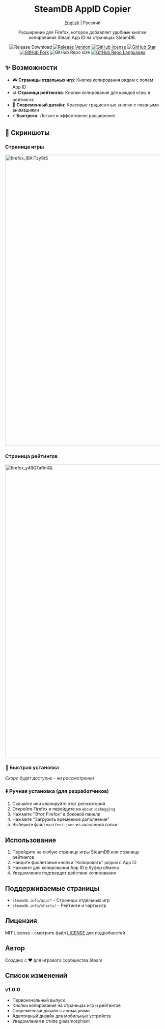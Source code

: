 <h1 align="center">SteamDB AppID Copier</h1>
<div align="center">

[English](./README.md) | Русский

Расширение для Firefox, которое добавляет удобные кнопки копирования Steam App ID на страницах SteamDB.


![Release Download](https://img.shields.io/github/downloads/megatocha/steamDB-AppID-Copier/total?style=flat-square)
[![Release Version](https://img.shields.io/github/v/release/megatocha/steamDB-AppID-Copier?style=flat-square)](https://github.com/BeyondDimension/SteamTools/releases/latest)
[![GitHub license](https://img.shields.io/github/license/megatocha/steamDB-AppID-Copier?style=flat-square)](LICENSE)
[![GitHub Star](https://img.shields.io/github/stars/megatocha/steamDB-AppID-Copier?style=flat-square)](https://github.com/BeyondDimension/SteamTools/stargazers)
[![GitHub Fork](https://img.shields.io/github/forks/megatocha/steamDB-AppID-Copier?style=flat-square)](https://github.com/BeyondDimension/SteamTools/network/members)
![GitHub Repo size](https://img.shields.io/github/repo-size/megatocha/steamDB-AppID-Copier?style=flat-square&color=3cb371)
[![GitHub Repo Languages](https://img.shields.io/github/languages/top/megatocha/steamDB-AppID-Copier?style=flat-square)](https://github.com/BeyondDimension/SteamTools/search?l=c%23)
</div>

## ✨ Возможности
- 🎮 **Страницы отдельных игр**: Кнопка копирования рядом с полем App ID
- 📊 **Страница рейтингов**: Кнопки копирования для каждой игры в рейтингах
- 🎨 **Современный дизайн**: Красивые градиентные кнопки с плавными анимациями
- ⚡ **Быстрота**: Легкое и эффективное расширение

## 🧩 Скриншоты
### Страница игры
<img width="1920" height="947" alt="firefox_IBKiTzyStS" src="https://github.com/user-attachments/assets/2efcc8ea-2cdc-4a52-8fa3-8bffc90626a3" />

### Страница рейтингов
<img width="1920" height="952" alt="firefox_y4BGTaRmQL" src="https://github.com/user-attachments/assets/77c5cfa7-6985-4d1f-acfb-ed5061b895b0" />

### 🚀 Быстрая установка
*Скоро будет доступно - на рассмотрении*

### ⬇️ Ручная установка (для разработчиков)
1. Скачайте или клонируйте этот репозиторий
2. Откройте Firefox и перейдите на `about:debugging`
3. Нажмите "Этот Firefox" в боковой панели
4. Нажмите "Загрузить временное дополнение"
5. Выберите файл `manifest.json` из скачанной папки

## Использование
1. Перейдите на любую страницу игры SteamDB или страницу рейтингов
2. Найдите фиолетовые кнопки "Копировать" рядом с App ID
3. Нажмите для копирования App ID в буфер обмена
4. Уведомление подтвердит действие копирования

## Поддерживаемые страницы
- `steamdb.info/app/*` - Страницы отдельных игр
- `steamdb.info/charts/` - Рейтинги и чарты игр

## Лицензия
MIT License - смотрите файл [LICENSE](./LICENSE) для подробностей

## Автор
Создано с ❤️ для игрового сообщества Steam

## Список изменений
### v1.0.0
- Первоначальный выпуск
- Кнопки копирования на страницах игр и рейтингов
- Современный дизайн с анимациями
- Адаптивный дизайн для мобильных устройств
- Уведомления в стиле glassmorphism
